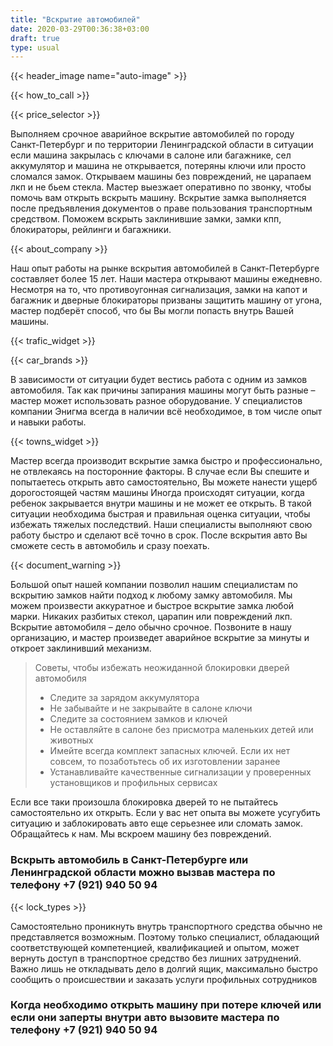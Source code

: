 ```yaml
---
title: "Вскрытие автомобилей"
date: 2020-03-29T00:36:38+03:00
draft: true
type: usual
---
```


{{< header_image name="auto-image" >}}

{{< how_to_call >}}

{{< price_selector >}}

Выполняем срочное аварийное вскрытие автомобилей по городу Санкт-Петербург и по территории Ленинградской области в ситуации если машина закрылась с ключами в салоне или багажнике, сел аккумулятор и машина не открывается, потеряны ключи или просто сломался замок. Открываем машины без повреждений, не царапаем лкп и не бьем стекла. Мастер выезжает оперативно по звонку, чтобы помочь вам открыть вскрыть машину. Вскрытие замка выполняется после предъявления документов о праве пользования транспортным средством. Поможем вскрыть заклинившие замки, замки кпп, блокираторы, рейлинги и багажники.

{{< about_company >}}

Наш опыт работы на рынке вскрытия автомобилей в Санкт-Петербурге составляет более 15  лет. Наши мастера открывают машины ежедневно. Несмотря на то, что  противоугонная сигнализация, замки на капот и багажник и дверные блокираторы призваны защитить машину от угона, мастер подберёт способ, что бы Вы могли попасть внутрь Вашей  машины.

{{< trafic_widget >}}

{{< car_brands >}}

В зависимости от ситуации будет вестись работа с одним из замков  автомобиля. Так как причины запирания машины могут быть разные – мастер  может использовать разное оборудование. У специалистов компании Энигма всегда в наличии всё необходимое, в том  числе опыт и навыки работы.

{{< towns_widget >}}

Мастер всегда производит вскрытие замка быстро и профессионально, не  отвлекаясь на посторонние факторы. В случае если Вы спешите и  попытаетесь открыть авто самостоятельно, Вы можете нанести ущерб дорогостоящей частям машины Иногда происходят ситуации, когда ребенок закрывается внутри машины и не может ее открыть. В такой ситуации необходима быстрая и правильная оценка ситуации, чтобы избежать тяжелых последствий. Наши специалисты  выполняют свою работу быстро и сделают всё точно в срок. После вскрытия авто Вы  сможете сесть в автомобиль и сразу поехать.

{{< document_warning >}}

Большой опыт нашей компании позволил нашим специалистам по вскрытию замков найти подход к любому замку автомобиля. Мы можем произвести аккуратное и быстрое вскрытие замка любой марки. Никаких разбитых стекол, царапин или повреждений лкп. Вскрытие автомобиля – дело обычно срочное. Позвоните в нашу организацию, и мастер произведет аварийное вскрытие за минуты и откроет заклинивший механизм.

> Советы, чтобы избежать неожиданной блокировки дверей автомобиля
> - Следите за зарядом аккумулятора
> - Не забывайте и не закрывайте в салоне ключи
> - Следите за состоянием замков и ключей
> - Не оставляйте в салоне без присмотра маленьких детей или животных
> - Имейте всегда комплект запасных ключей. Если их нет совсем, то позаботьтесь об их изготовлении заранее
> - Устанавливайте качественные сигнализации у проверенных установщиков и профильных сервисах

Если все таки произошла блокировка дверей то не пытайтесь самостоятельно их открыть. Если у вас нет опыта вы можете усугубить ситуацию и заблокировать авто еще серьезнее или сломать замок. Обращайтесь к нам. Мы вскроем машину без повреждений.

### Вскрыть автомобиль в Санкт-Петербурге или Ленинградской области можно вызвав мастера по телефону +7&#160;(921)&#160;940&#160;50&#160;94

{{< lock_types >}}

Самостоятельно проникнуть внутрь транспортного средства обычно не  представляется возможным. Поэтому только специалист, обладающий  соответствующей компетенцией, квалификацией и опытом, может вернуть доступ в транспортное средство без лишних  затруднений. Важно лишь не откладывать дело в долгий ящик, максимально  быстро сообщить о происшествии и заказать услуги профильных сотрудников

### Когда необходимо открыть машину при потере ключей или если они заперты внутри авто вызовите мастера по телефону +7&#160;(921)&#160;940&#160;50&#160;94


